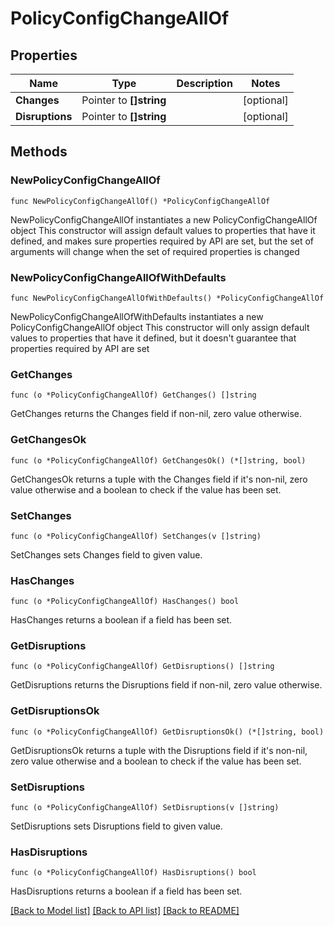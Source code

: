 # PolicyConfigChangeAllOf

## Properties

Name | Type | Description | Notes
------------ | ------------- | ------------- | -------------
**Changes** | Pointer to **[]string** |  | [optional] 
**Disruptions** | Pointer to **[]string** |  | [optional] 

## Methods

### NewPolicyConfigChangeAllOf

`func NewPolicyConfigChangeAllOf() *PolicyConfigChangeAllOf`

NewPolicyConfigChangeAllOf instantiates a new PolicyConfigChangeAllOf object
This constructor will assign default values to properties that have it defined,
and makes sure properties required by API are set, but the set of arguments
will change when the set of required properties is changed

### NewPolicyConfigChangeAllOfWithDefaults

`func NewPolicyConfigChangeAllOfWithDefaults() *PolicyConfigChangeAllOf`

NewPolicyConfigChangeAllOfWithDefaults instantiates a new PolicyConfigChangeAllOf object
This constructor will only assign default values to properties that have it defined,
but it doesn't guarantee that properties required by API are set

### GetChanges

`func (o *PolicyConfigChangeAllOf) GetChanges() []string`

GetChanges returns the Changes field if non-nil, zero value otherwise.

### GetChangesOk

`func (o *PolicyConfigChangeAllOf) GetChangesOk() (*[]string, bool)`

GetChangesOk returns a tuple with the Changes field if it's non-nil, zero value otherwise
and a boolean to check if the value has been set.

### SetChanges

`func (o *PolicyConfigChangeAllOf) SetChanges(v []string)`

SetChanges sets Changes field to given value.

### HasChanges

`func (o *PolicyConfigChangeAllOf) HasChanges() bool`

HasChanges returns a boolean if a field has been set.

### GetDisruptions

`func (o *PolicyConfigChangeAllOf) GetDisruptions() []string`

GetDisruptions returns the Disruptions field if non-nil, zero value otherwise.

### GetDisruptionsOk

`func (o *PolicyConfigChangeAllOf) GetDisruptionsOk() (*[]string, bool)`

GetDisruptionsOk returns a tuple with the Disruptions field if it's non-nil, zero value otherwise
and a boolean to check if the value has been set.

### SetDisruptions

`func (o *PolicyConfigChangeAllOf) SetDisruptions(v []string)`

SetDisruptions sets Disruptions field to given value.

### HasDisruptions

`func (o *PolicyConfigChangeAllOf) HasDisruptions() bool`

HasDisruptions returns a boolean if a field has been set.


[[Back to Model list]](../README.md#documentation-for-models) [[Back to API list]](../README.md#documentation-for-api-endpoints) [[Back to README]](../README.md)


